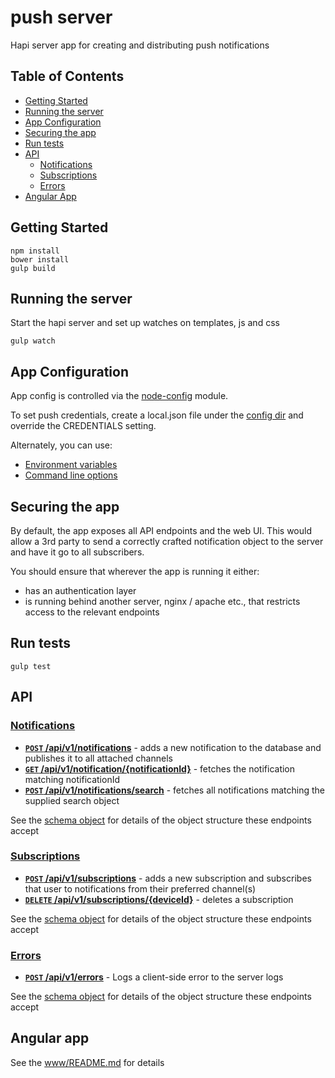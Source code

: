 push server
============

Hapi server app for creating and distributing push notifications

## Table of Contents

* [Getting Started](#getting-started)
* [Running the server](#running-the-server)
* [App Configuration](#app-configuration)
* [Securing the app](#securing-the-app)
* [Run tests](#run-tests)
* [API](#api)
  * [Notifications](#notifications)
  * [Subscriptions](#subscriptions)
  * [Errors](#errors)
* [Angular App](#angular-app)

## Getting Started

```
npm install
bower install
gulp build
```

## Running the server

Start the hapi server and set up watches on templates, js and css

```
gulp watch
```

## App Configuration

App config is controlled via the [node-config](https://github.com/lorenwest/node-config) module.

To set push credentials, create a local.json file under the [config dir](/config) and override the CREDENTIALS setting.

Alternately, you can use:
* [Environment variables](https://github.com/lorenwest/node-config/wiki/Environment-Variables)
* [Command line options](https://github.com/lorenwest/node-config/wiki/Command-Line-Overrides)

## Securing the app

By default, the app exposes all API endpoints and the web UI. This would allow a 3rd party to send a correctly crafted notification object to the server and have it go to all subscribers.

You should ensure that wherever the app is running it either:
* has an authentication layer
* is running behind another server, nginx / apache etc., that restricts access to the relevant endpoints

## Run tests

```
gulp test
```

## API

### [Notifications](/routes/notifications)

- [**<code>POST</code> /api/v1/notifications**](/routes/notifications/add_notification.js) - adds a new notification to the database and publishes it to all attached channels
- [**<code>GET</code> /api/v1/notification/{notificationId}**](/routes/notifications/get_notification.js) - fetches the notification matching notificationId
- [**<code>POST</code> /api/v1/notifications/search**](/routes/notifications/get_notifications.js) - fetches all notifications matching the supplied search object

See the [schema object](/routes/notifications/validation.js) for details of the object structure these endpoints accept

### [Subscriptions](/routes/subscriptions)

- [**<code>POST</code> /api/v1/subscriptions**](/routes/subscriptions/add_subscription.js) - adds a new subscription and subscribes that user to notifications from their preferred channel(s)
- [**<code>DELETE</code> /api/v1/subscriptions/{deviceId}**](/routes/subscriptions/delete_subscription.js) - deletes a subscription

See the [schema object](/routes/subscriptions/validation.js) for details of the object structure these endpoints accept

### [Errors](/routes/errors)

- [**<code>POST</code> /api/v1/errors**](/routes/errors/log_error.js) - Logs a client-side error to the server logs

See the [schema object](/routes/errors/validation.js) for details of the object structure these endpoints accept

## Angular app

See the [www/README.md](/www/README.md) for details

